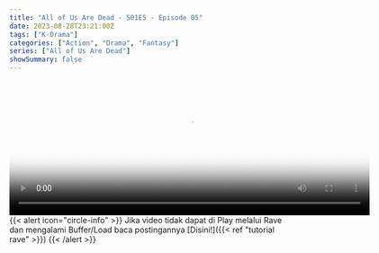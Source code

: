 ```yaml
---
title: "All of Us Are Dead - S01E5 - Episode 05"
date: 2023-08-28T23:21:00Z
tags: ["K-Drama"]
categories: ["Action", "Drama", "Fantasy"]
series: ["All of Us Are Dead"]
showSummary: false
---
```


<video id="video-2" 
class="art-preview lazy video-js vjs-default-skin vjs-big-play-centered" 
controls preload="auto" 
width="640" 
height="240" 
poster="https://www.themoviedb.org/t/p/original/5wQG7raxg1N6jBNU5nBFXUQVqnQ.jpg" 
data-setup='{ "example_option": true, "width": "auto", "height": "auto", "techOrder": ["html5","flash"] }' 
onseeked="true"> <source src="https://kp3d-my.sharepoint.com/personal/ryoo_kp3d_onmicrosoft_com/_layouts/15/download.aspx?share=EfBkK6gtIOVLu1njdL1nfFUBiiHtXX2Nk1BqpWe3sMImoQ" type='video/mp4'>
</video>
<br>
{{< alert icon="circle-info" >}}
Jika video tidak dapat di Play melalui Rave dan mengalami Buffer/Load baca postingannya [Disini!]({{< ref "tutorial rave" >}})
{{< /alert >}}
